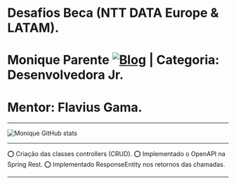 # Desafios Beca (NTT DATA Europe & LATAM).
# Monique Parente [![Blog](https://img.shields.io/badge/LinkedIn-0077B5?style=for-the-badge&logo=linkedin&logoColor=white)](https://www.linkedin.com/in/monique13/) | Categoria: Desenvolvedora Jr. 
# Mentor: Flavius Gama.
______________________________________________________________________________________________________________________________________________________________________________

![Monique GitHub stats](https://github-readme-stats.vercel.app/api?username=MoniqueParente&show_icons=true&theme=radical)
______________________________________________________________________________________________________________________________________________________________________________

⭕ Criação das classes controllers (CRUD).
⭕ Implementado o OpenAPI na Spring Rest.
⭕ Implementado ResponseEntity nos retornos das chamadas.
______________________________________________________________________________________________________________________________________________________________________________
